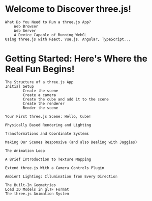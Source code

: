 
# Welcome to Discover three.js!
    What Do You Need to Run a three.js App?
        Web Browser
        Web Server
        A Device Capable of Running WebGL
    Using three.js with React, Vue.js, Angular, TypeScript...

# Getting Started: Here's Where the Real Fun Begins!
    The Structure of a three.js App
    Initial Setup
            Create the scene
            Create a camera
            Create the cube and add it to the scene
            Create the renderer
            Render the scene

    Your First three.js Scene: Hello, Cube!

    Physically Based Rendering and Lighting

    Transformations and Coordinate Systems

    Making Our Scenes Responsive (and also Dealing with Jaggies)

    The Animation Loop
    
    A Brief Introduction to Texture Mapping
    
    Extend three.js With a Camera Controls Plugin
    
    Ambient Lighting: Illumination from Every Direction
    
    The Built-In Geometries
    Load 3D Models in glTF Format
    The three.js Animation System
